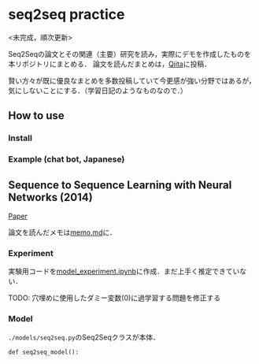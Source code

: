 # seq2seq practice

<未完成，順次更新>


Seq2Seqの論文とその関連（主要）研究を読み，実際にデモを作成したものを本リポジトリにまとめる．
論文を読んだまとめは，[Qiita]()に投稿．

賢い方々が既に優良なまとめを多数投稿していて今更感が強い分野ではあるが，気にしないことにする．（学習日記のようなものなので．）

## How to use

### Install

### Example (chat bot, Japanese)

## Sequence to Sequence Learning with Neural Networks (2014)
[Paper](https://papers.nips.cc/paper/5346-sequence-to-sequence-learning-with-neural-networks.pdf)

論文を読んだメモは[memo.md](https://github.com/ababa893/seq2seq-practice/blob/master/memo.md)に．

### Experiment
実験用コードを[model_experiment.ipynb](https://github.com/ababa893/seq2seq-practice/blob/master/model_experiment.ipynb)に作成．まだ上手く推定できていない．

TODO: 穴埋めに使用したダミー変数(0)に過学習する問題を修正する

### Model

`./models/seq2seq.py`のSeq2Seqクラスが本体．

```
def seq2seq_model():


```